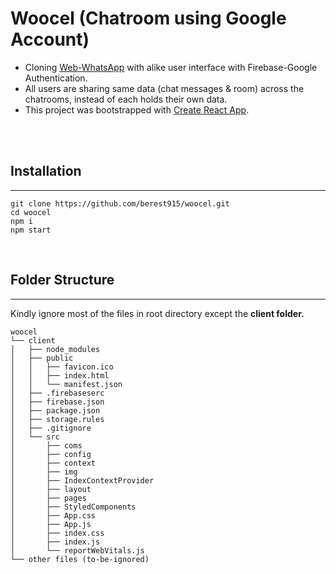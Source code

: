 # **Woocel (Chatroom using Google Account)**
- Cloning [Web-WhatsApp](https://web.whatsapp.com/) with alike user interface with Firebase-Google Authentication.
- All users are sharing same data (chat messages & room) across the chatrooms, instead of each holds their own data.
- This project was bootstrapped with [Create React App](https://github.com/facebook/create-react-app).
</br>
</br>

## Installation
---
```
git clone https://github.com/berest915/woocel.git
cd woocel
npm i
npm start
```
</br>

## Folder Structure
---
Kindly ignore most of the files in root directory except the **client folder.**
```
woocel
└── client
│   ├── node_modules
│   ├── public
│   │   ├── favicon.ico
│   │   ├── index.html
│   │   └── manifest.json
│   ├── .firebaseserc
│   ├── firebase.json 
│   ├── package.json
│   ├── storage.rules
│   ├── .gitignore
│   └── src
│       ├── coms
│       ├── config
│       ├── context
│       ├── img
│       ├── IndexContextProvider
│       ├── layout
│       ├── pages
│       ├── StyledComponents
│       ├── App.css
│       ├── App.js
│       ├── index.css
│       ├── index.js
│       └── reportWebVitals.js
└── other files (to-be-ignored)
```







